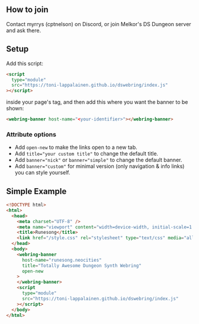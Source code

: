 ## How to join

Contact myrrys (cptnelson) on Discord, or join Melkor's DS Dungeon server and ask there.

## Setup

Add this script:

```html {.codeline}
<script
  type="module"
  src="https://toni-lappalainen.github.io/dswebring/index.js"
></script>
```

inside your page's <body> tag, and then add this where you want the banner to be shown:

```html {.codeline}
<webring-banner host-name="<your-identifier>"></webring-banner>
```

### Attribute options

- Add `open-new` to make the links open to a new tab.
- Add `title="your custom title"` to change the default title.
- Add `banner="nick"` or `banner="simple"` to change the default banner.
- Add `banner="custom"` for minimal version (only navigation & info links) you can style yourself.

## Simple Example

```html
<!DOCTYPE html>
<html>
  <head>
    <meta charset="UTF-8" />
    <meta name="viewport" content="width=device-width, initial-scale=1.0" />
    <title>Runesong</title>
    <link href="/style.css" rel="stylesheet" type="text/css" media="all" />
  </head>
  <body>
    <webring-banner
      host-name="runesong.neocities"
      title="Totally Awesome Dungeon Synth Webring"
      open-new
    >
    </webring-banner>
    <script
      type="module"
      src="https://toni-lappalainen.github.io/dswebring/index.js"
    ></script>
  </body>
</html>
```
